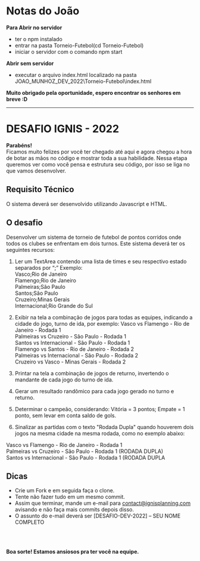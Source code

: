 # Notas do João <br>

**Para Abrir no servidor**
- ter o npm instalado 
- entrar na pasta Torneio-Futebol(cd Torneio-Futebol)
- iniciar o servidor com o comando npm start

**Abrir sem servidor**
- executar o arquivo index.html localizado na pasta JOAO_MUNHOZ_DEV_2022\Torneio-Futebol\index.html

**Muito obrigado pela oportunidade, espero encontrar os senhores em breve :D** <br>

--------------------------------------------------------------------------------------------------------

# DESAFIO IGNIS - 2022

**Parabéns!** <br>
Ficamos muito felizes por você ter chegado até aqui e agora chegou a hora de botar as mãos no código e mostrar toda a sua habilidade.
Nessa etapa queremos ver como você pensa e estrutura seu código, por isso se liga no que vamos desenvolver.

## Requisito Técnico
O sistema deverá ser desenvolvido utilizando Javascript e HTML.

## O desafio
Desenvolver um sistema de torneio de futebol de pontos corridos onde todos 
os clubes se enfrentam em dois turnos. Este sistema deverá ter os seguintes recursos:

1. Ler um TextArea contendo uma lista de times e seu respectivo estado separados
por “;”
Exemplo:<br>
Vasco;Rio de Janeiro <br>
Flamengo;Rio de Janeiro <br>
Palmeiras;São Paulo <br>
Santos;São Paulo <br>
Cruzeiro;Minas Gerais <br>
Internacional;Rio Grande do Sul <br>

2. Exibir na tela a combinação de jogos para todas as equipes, indicando a cidade do 
jogo, turno de ida, por exemplo:
Vasco vs Flamengo - Rio de Janeiro - Rodada 1 <br>
Palmeiras vs Cruzeiro - São Paulo - Rodada 1 <br>
Santos vs Internacional - São Paulo - Rodada 1 <br>
Flamengo vs Santos - Rio de Janeiro - Rodada 2 <br>
Palmeiras vs Internacional - São Paulo - Rodada 2 <br>
Cruzeiro vs Vasco - Minas Gerais - Rodada 2<br>

3. Printar na tela a combinação de jogos de returno, invertendo o mandante de cada 
jogo do turno de ida.

4. Gerar um resultado randômico para cada jogo gerado no turno e returno.

5. Determinar o campeão, considerando: Vitória = 3 pontos; Empate = 1 ponto, sem 
levar em conta saldo de gols.

6. Sinalizar as partidas com o texto "Rodada Dupla" quando houverem dois jogos na 
mesma cidade na mesma rodada, como no exemplo abaixo:

Vasco vs Flamengo - Rio de Janeiro - Rodada 1 <br>
Palmeiras vs Cruzeiro - São Paulo - Rodada 1 (RODADA DUPLA) <br>
Santos vs Internacional - São Paulo - Rodada 1 (RODADA DUPLA <br>

## Dicas
* Crie um Fork e em seguida faça o clone.
* Tente não fazer tudo em um mesmo commit.
* Assim que terminar, mande um e-mail para contact@ignisplanning.com avisando e não faça mais commits depois disso.
* O assunto do e-mail deverá ser [DESAFIO-DEV-2022] – SEU NOME COMPLETO

<br>
<br>

**Boa sorte! Estamos ansiosos pra ter você na equipe.**
